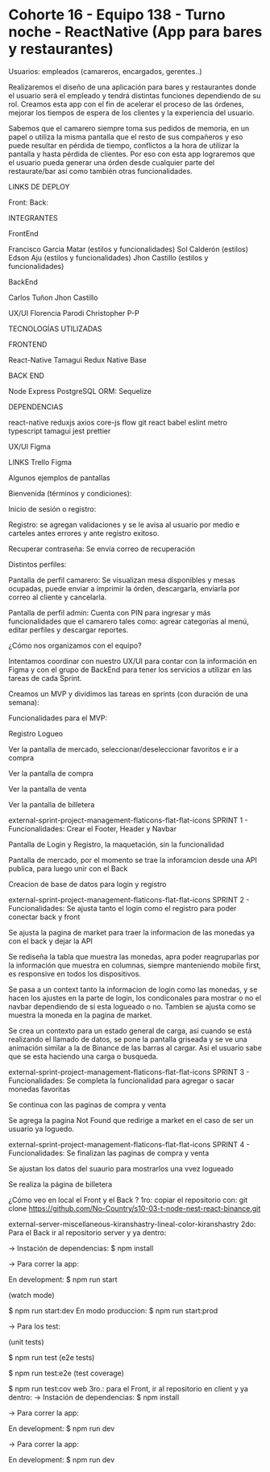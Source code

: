 # Cohorte 16 - Equipo 138 - Turno noche - ReactNative (App para bares y restaurantes)

Usuarios: empleados (camareros, encargados, gerentes..)

Realizaremos el diseño de una aplicación para bares y restaurantes donde el usuario será el empleado y tendrá distintas funciones dependiendo de su rol. Creamos esta app con el fin de acelerar el proceso de las órdenes, mejorar los tiempos de espera de los clientes y la experiencia del usuario.

Sabemos que el camarero siempre toma sus pedidos de memoria, en un papel o utiliza la misma pantalla que el resto de sus compañeros y eso puede resultar en pérdida de tiempo, conflictos a la hora de utilizar la pantalla y hasta pérdida de clientes. Por eso con esta app lograremos que el usuario pueda generar una órden desde cualquier parte del restaurate/bar así como también otras funcionalidades.


LINKS DE DEPLOY   

Front:
Back: 


INTEGRANTES

FrontEnd

Francisco Garcia Matar (estilos y funcionalidades)
Sol Calderón (estilos)
Edson Aju (estilos y funcionalidades)
Jhon Castillo (estilos y funcionalidades)


BackEnd

Carlos Tuñon
Jhon Castillo

UX/UI
Florencia Parodi
Christopher P-P

TECNOLOGÍAS UTILIZADAS

FRONTEND 

React-Native
Tamagui
Redux
Native Base

BACK END

Node
Express
PostgreSQL
ORM: Sequelize

DEPENDENCIAS

react-native
reduxjs
axios
core-js
flow
git
react
babel
eslint
metro
typescript
tamagui
jest
prettier


UX/UI
Figma

LINKS
Trello
Figma


Algunos ejemplos de pantallas

Bienvenida (términos y condiciones):

Inicio de sesión o registro:

Registro: se agregan validaciones y se le avisa al usuario por medio e carteles antes errores y ante registro exitoso.

Recuperar contraseña: Se envía correo de recuperación

Distintos perfiles:

Pantalla de perfil camarero: Se visualizan mesa disponibles y mesas ocupadas, puede enviar a imprimir la órden, descargarla, enviarla por correo al cliente y cancelarla.

Pantalla de perfil admin: Cuenta con PIN para ingresar y más funcionalidades que el camarero tales como: agrear categorías al menú, editar perfiles y descargar reportes.



¿Cómo nos organizamos con el equipo?

Intentamos coordinar con nuestro UX/UI para contar con la información en Figma y con el grupo de BackEnd para tener los servicios a utilizar en las tareas de cada Sprint.

Creamos un MVP y dividimos las tareas en sprints (con duración de una semana):

Funcionalidades para el MVP:

Registro
Logueo

Ver la pantalla de mercado, seleccionar/deseleccionar favoritos e ir a compra

Ver la pantalla de compra

Ver la pantalla de venta

Ver la pantalla de billetera

external-sprint-project-management-flaticons-flat-flat-icons SPRINT 1 - Funcionalidades:
Crear el Footer, Header y Navbar

Pantalla de Login y Registro, la maquetación, sin la funcionalidad

Pantalla de mercado, por el momento se trae la inforamcion desde una API publica, para luego unir con el Back

Creacion de base de datos para login y registro

external-sprint-project-management-flaticons-flat-flat-icons SPRINT 2 - Funcionalidades:
Se ajusta tanto el login como el registro para poder conectar back y front

Se ajusta la pagina de market para traer la informacion de las monedas ya con el back y dejar la API

Se rediseña la tabla que muestra las monedas, apra poder reagruparlas por la información que muestra en columnas, siempre manteniendo mobile first, es responsive en todos los dispositivos.

Se pasa a un context tanto la informacion de login como las monedas, y se hacen los ajustes en la parte de login, los condiconales para mostrar o no el navbar dependiendo de si esta logueado o no. Tambien se ajusta como se muestra la moneda en la pagina de market.

Se crea un contexto para un estado general de carga, asi cuando se está realizando el llamado de datos, se pone la pantalla griseada y se ve una animación similar a la de Binance de las barras al cargar. Asi el usuario sabe que se esta haciendo una carga o busqueda.

external-sprint-project-management-flaticons-flat-flat-icons SPRINT 3 - Funcionalidades:
Se completa la funcionalidad para agregar o sacar monedas favoritas

Se continua con las paginas de compra y venta

Se agrega la pagina Not Found que redirige a market en el caso de ser un usuario ya loguedo.

external-sprint-project-management-flaticons-flat-flat-icons SPRINT 4 - Funcionalidades:
Se finalizan las paginas de compra y venta

Se ajustan los datos del suaurio para mostrarlos una vvez logueado

Se realiza la página de billetera

¿Cómo veo en local el Front y el Back ?
1ro: copiar el repositorio con: git clone https://github.com/No-Country/s10-03-t-node-nest-react-binance.git

external-server-miscellaneous-kiranshastry-lineal-color-kiranshastry 2do: Para el Back ir al repositorio server y ya dentro:

-> Instación de dependencias: $ npm install

-> Para correr la app:

En development: $ npm run start

(watch mode)

$ npm run start:dev
En modo produccion: $ npm run start:prod

-> Para los test:

(unit tests)

$ npm run test
(e2e tests)

$ npm run test:e2e
(test coverage)

$ npm run test:cov
web 3ro.: para el Front, ir al repositorio en client y ya dentro:
-> Instación de dependencias: $ npm install

-> Para correr la app:

En development: $ npm run dev

-> Para correr la app:

En development: $ npm run dev
